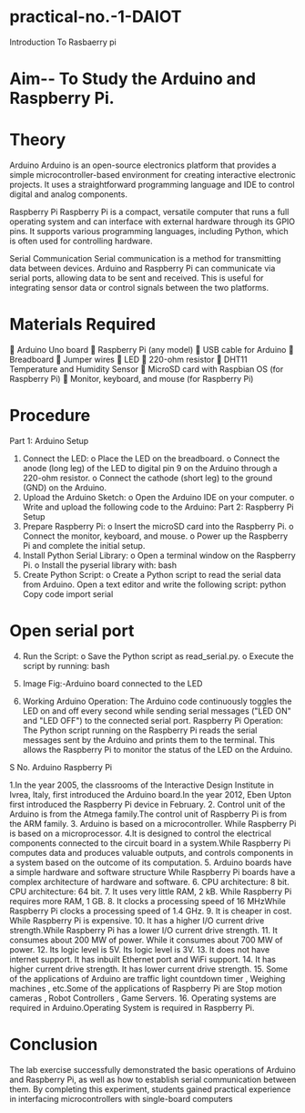 # practical-no.-1-DAIOT
Introduction To Rasbaerry pi
# Aim-- To Study the Arduino and Raspberry Pi.
# Theory
Arduino
Arduino is an open-source electronics platform that provides a simple microcontroller-based
environment for creating interactive electronic projects. It uses a straightforward programming
language and IDE to control digital and analog components.

Raspberry Pi
Raspberry Pi is a compact, versatile computer that runs a full operating system and can interface
with external hardware through its GPIO pins. It supports various programming languages,
including Python, which is often used for controlling hardware.

Serial Communication
Serial communication is a method for transmitting data between devices. Arduino and Raspberry
Pi can communicate via serial ports, allowing data to be sent and received. This is useful for
integrating sensor data or control signals between the two platforms.

# Materials Required
 Arduino Uno board
 Raspberry Pi (any model)
 USB cable for Arduino
 Breadboard
 Jumper wires
 LED
 220-ohm resistor
 DHT11 Temperature and Humidity Sensor
 MicroSD card with Raspbian OS (for Raspberry Pi)
 Monitor, keyboard, and mouse (for Raspberry Pi)

# Procedure
Part 1: Arduino Setup
1. Connect the LED:
o Place the LED on the breadboard.
o Connect the anode (long leg) of the LED to digital pin 9 on the Arduino through a
220-ohm resistor.
o Connect the cathode (short leg) to the ground (GND) on the Arduino.
2. Upload the Arduino Sketch:
o Open the Arduino IDE on your computer.
o Write and upload the following code to the Arduino:
Part 2: Raspberry Pi Setup
1. Prepare Raspberry Pi:
o Insert the microSD card into the Raspberry Pi.
o Connect the monitor, keyboard, and mouse.
o Power up the Raspberry Pi and complete the initial setup.
2. Install Python Serial Library:
o Open a terminal window on the Raspberry Pi.
o Install the pyserial library with:
bash
3. Create Python Script:
o Create a Python script to read the serial data from Arduino. Open a text editor and
write the following script:
python
Copy code
import serial
# Open serial port

4. Run the Script:
o Save the Python script as read_serial.py.
o Execute the script by running:
bash


5. Image
Fig:-Arduino board connected to the LED

6. Working
Arduino Operation:
The Arduino code continuously toggles the LED on and off every second while sending serial
messages (&quot;LED ON&quot; and &quot;LED OFF&quot;) to the connected serial port.
Raspberry Pi Operation:
The Python script running on the Raspberry Pi reads the serial messages sent by the Arduino and
prints them to the terminal. This allows the Raspberry Pi to monitor the status of the LED on the
Arduino.

S
No.
Arduino Raspberry Pi

1.In the year 2005, the classrooms of
the Interactive Design Institute in
Ivrea, Italy, first introduced the
Arduino board.In the year 2012, Eben Upton first
introduced the Raspberry Pi device in
February.
2. Control unit of the Arduino is from
the Atmega family.The control unit of Raspberry Pi is from the
ARM family.
3. Arduino is based on a microcontroller. While Raspberry Pi is based on a
microprocessor.
4.It is designed to control the electrical
components connected to the circuit
board in a system.While Raspberry Pi computes data and
produces valuable outputs, and controls
components in a system based on the
outcome of its computation.
5. Arduino boards have a simple
hardware and software structure
While Raspberry Pi boards have a complex
architecture of hardware and software.
6. CPU architecture: 8 bit. CPU architecture: 64 bit.
7. It uses very little RAM, 2 kB. While Raspberry Pi requires more RAM, 1
GB.
8. It clocks a processing speed of 16
MHzWhile Raspberry Pi clocks a processing
speed of 1.4 GHz.
9. It is cheaper in cost. While Raspberry Pi is expensive.
10. It has a higher I/O current drive
strength.While Raspberry Pi has a lower I/O current
drive strength.
11. It consumes about 200 MW of power. While it consumes about 700 MW of power.
12. Its logic level is 5V. Its logic level is 3V.
13. It does not have internet support. It has inbuilt Ethernet port and WiFi
support.
14. It has higher current drive strength. It has lower current drive strength.
15. Some of the applications of Arduino
are traffic light countdown timer ,
Weighing machines , etc.Some of the applications of Raspberry Pi are
Stop motion cameras , Robot Controllers ,
Game Servers.
16. Operating systems are required in
Arduino.Operating System is required in Raspberry
Pi.

# Conclusion
The lab exercise successfully demonstrated the basic operations of Arduino and Raspberry Pi, as
well as how to establish serial communication between them. By completing this experiment,
students gained practical experience in interfacing microcontrollers with single-board computers
